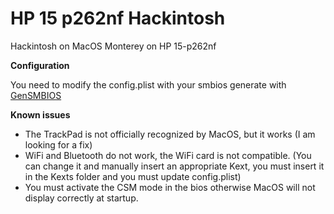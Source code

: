 # HP 15 p262nf Hackintosh 
 Hackintosh on MacOS Monterey on HP 15-p262nf 


**Configuration**

You need to modify the config.plist with your smbios generate with [GenSMBIOS](https://github.com/corpnewt/GenSMBIOS)

**Known issues**

- The TrackPad is not officially recognized by MacOS, but it works (I am looking for a fix)
- WiFi and Bluetooth do not work, the WiFi card is not compatible. (You can change it and manually insert an appropriate Kext, you must insert it in the Kexts folder and you must update config.plist)
- You must activate the CSM mode in the bios otherwise MacOS will not display correctly at startup.

